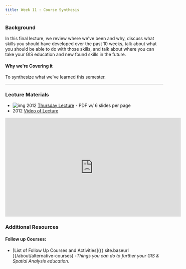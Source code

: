 ```yaml
---
title: Week 11 : Course Synthesis
---
```


### Background

In this final lecture, we review where we've been and why, discuss what skills you should have developed over the past 10 weeks, talk about what you should be able to do with those skills, and talk about where you can take your GIS education and new found skills in the future.

#### Why we're Covering it

To synthesize what we've learned this semester.

------

### Lecture Materials

- ![img](https://sites.google.com/a/joewheaton.org/gis-wats-4930-6920/_/rsrc/1294035212312/topics/introgis/pdf_icon.gif) 2012 [Thursday Lecture](http://etal.usu.edu/Courses/GIS/2012/Lectures/Week%2009%20-%20Collecting%20Data/4_Synthesis_6PP.pdf) - PDF w/ 6 slides per page
- 2012 [Video of Lecture](http://youtu.be/17yOpTyoVNE)

<iframe width="560" height="315" src="https://www.youtube.com/embed/17yOpTyoVNE" frameborder="0" allowfullscreen></iframe>

### Additional Resources

#### Follow up Courses:

- [List of Follow Up Courses and Activities]({{ site.baseurl }}/about/alternative-courses) -*Things you can do to further your GIS & Spatial Analysis education.*

  ​